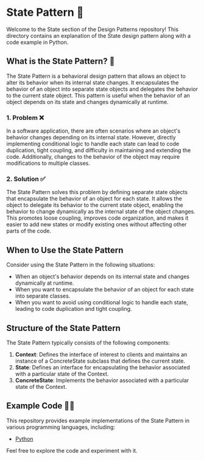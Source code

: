# State Pattern 🚦

Welcome to the State section of the Design Patterns repository! This directory contains an explanation of the State design pattern along with a code example in Python.

## What is the State Pattern? 🤔

The State Pattern is a behavioral design pattern that allows an object to alter its behavior when its internal state changes. It encapsulates the behavior of an object into separate state objects and delegates the behavior to the current state object. This pattern is useful when the behavior of an object depends on its state and changes dynamically at runtime.

### 1. Problem ❌

In a software application, there are often scenarios where an object's behavior changes depending on its internal state. However, directly implementing conditional logic to handle each state can lead to code duplication, tight coupling, and difficulty in maintaining and extending the code. Additionally, changes to the behavior of the object may require modifications to multiple classes.

### 2. Solution ✅

The State Pattern solves this problem by defining separate state objects that encapsulate the behavior of an object for each state. It allows the object to delegate its behavior to the current state object, enabling the behavior to change dynamically as the internal state of the object changes. This promotes loose coupling, improves code organization, and makes it easier to add new states or modify existing ones without affecting other parts of the code.

## When to Use the State Pattern

Consider using the State Pattern in the following situations:

- When an object's behavior depends on its internal state and changes dynamically at runtime.
- When you want to encapsulate the behavior of an object for each state into separate classes.
- When you want to avoid using conditional logic to handle each state, leading to code duplication and tight coupling.

## Structure of the State Pattern

The State Pattern typically consists of the following components:

1. **Context**: Defines the interface of interest to clients and maintains an instance of a ConcreteState subclass that defines the current state.
2. **State**: Defines an interface for encapsulating the behavior associated with a particular state of the Context.
3. **ConcreteState**: Implements the behavior associated with a particular state of the Context.

## Example Code 🧑‍💻

This repository provides example implementations of the State Pattern in various programming languages, including:

- [Python](./python-example.py)

Feel free to explore the code and experiment with it.
